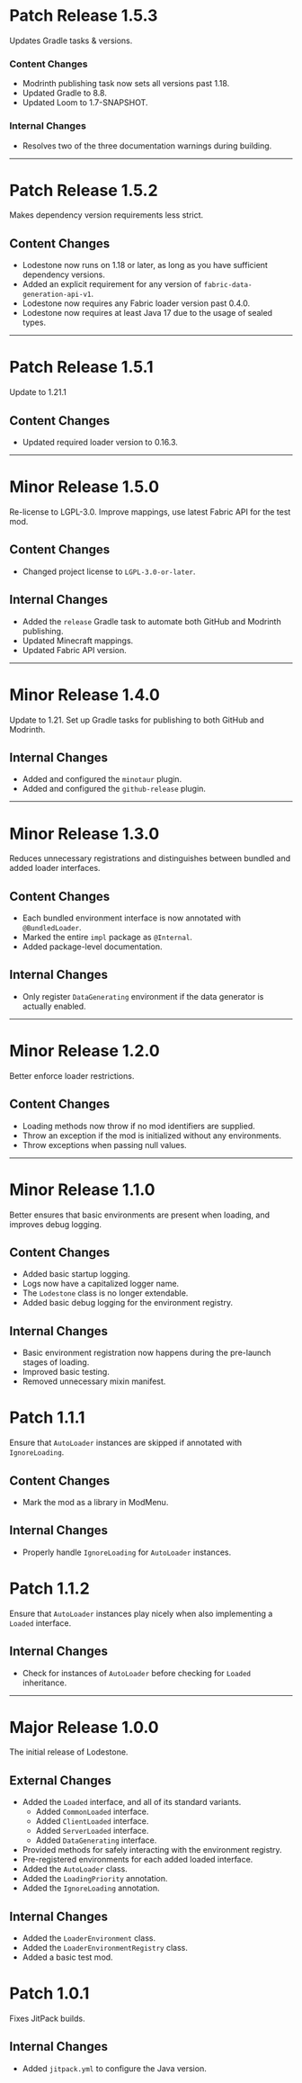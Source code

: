 # Patch Release 1.5.3

Updates Gradle tasks & versions.

### Content Changes

- Modrinth publishing task now sets all versions past 1.18.
- Updated Gradle to 8.8.
- Updated Loom to 1.7-SNAPSHOT.

### Internal Changes

- Resolves two of the three documentation warnings during building.

---

# Patch Release 1.5.2

Makes dependency version requirements less strict.

## Content Changes

- Lodestone now runs on 1.18 or later, as long as you have sufficient dependency versions.
- Added an explicit requirement for any version of `fabric-data-generation-api-v1`.
- Lodestone now requires any Fabric loader version past 0.4.0.
- Lodestone now requires at least Java 17 due to the usage of sealed types.

---

# Patch Release 1.5.1

Update to 1.21.1

## Content Changes

- Updated required loader version to 0.16.3.

---

# Minor Release 1.5.0

Re-license to LGPL-3.0. Improve mappings, use latest Fabric API for the test mod.

## Content Changes

- Changed project license to `LGPL-3.0-or-later`.

## Internal Changes

- Added the `release` Gradle task to automate both GitHub and Modrinth publishing.
- Updated Minecraft mappings.
- Updated Fabric API version.

---

# Minor Release 1.4.0

Update to 1.21. Set up Gradle tasks for publishing to both GitHub and Modrinth.

## Internal Changes

- Added and configured the `minotaur` plugin.
- Added and configured the `github-release` plugin.

---

# Minor Release 1.3.0

Reduces unnecessary registrations and distinguishes between bundled and added loader interfaces.

## Content Changes

- Each bundled environment interface is now annotated with `@BundledLoader`.
- Marked the entire `impl` package as `@Internal`.
- Added package-level documentation.

## Internal Changes

- Only register `DataGenerating` environment if the data generator is actually enabled.

---

# Minor Release 1.2.0

Better enforce loader restrictions.

## Content Changes

- Loading methods now throw if no mod identifiers are supplied.
- Throw an exception if the mod is initialized without any environments.
- Throw exceptions when passing null values.

---

# Minor Release 1.1.0

Better ensures that basic environments are present when loading, and improves debug logging.

## Content Changes

- Added basic startup logging.
- Logs now have a capitalized logger name.
- The `Lodestone` class is no longer extendable.
- Added basic debug logging for the environment registry.

## Internal Changes

- Basic environment registration now happens during the pre-launch stages of loading.
- Improved basic testing.
- Removed unnecessary mixin manifest.

# Patch 1.1.1

Ensure that `AutoLoader` instances are skipped if annotated with `IgnoreLoading`.

## Content Changes

- Mark the mod as a library in ModMenu.

## Internal Changes

- Properly handle `IgnoreLoading` for `AutoLoader` instances.

# Patch 1.1.2

Ensure that `AutoLoader` instances play nicely when also implementing a `Loaded` interface.

## Internal Changes

- Check for instances of `AutoLoader` before checking for `Loaded` inheritance.

---

# Major Release 1.0.0

The initial release of Lodestone.

## External Changes

- Added the `Loaded` interface, and all of its standard variants.
    - Added `CommonLoaded` interface.
    - Added `ClientLoaded` interface.
    - Added `ServerLoaded` interface.
    - Added `DataGenerating` interface.
- Provided methods for safely interacting with the environment registry.
- Pre-registered environments for each added loaded interface.
- Added the `AutoLoader` class.
- Added the `LoadingPriority` annotation.
- Added the `IgnoreLoading` annotation.

## Internal Changes

- Added the `LoaderEnvironment` class.
- Added the `LoaderEnvironmentRegistry` class.
- Added a basic test mod.

# Patch 1.0.1

Fixes JitPack builds.

## Internal Changes

- Added `jitpack.yml` to configure the Java version.
